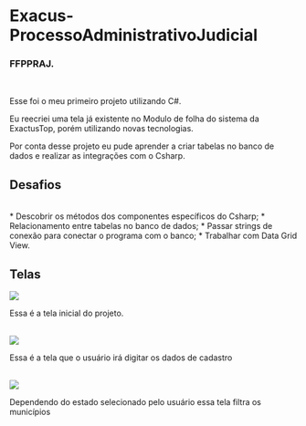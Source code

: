# Exacus-ProcessoAdministrativoJudicial
### FFPPRAJ.
<br>
<p>Esse foi o meu primeiro projeto utilizando C#.</p>
<P>Eu reecriei uma tela já existente no Modulo de folha do sistema da ExactusTop, porém utilizando novas tecnologias.</p>
<p>Por conta desse projeto eu pude aprender a criar tabelas no banco de dados e realizar as integrações com o Csharp.

## Desafios
<br>
* Descobrir os métodos dos componentes específicos do Csharp;
* Relacionamento entre tabelas no banco de dados;
* Passar strings de conexão para conectar o programa com o banco;
* Trabalhar com Data Grid View.

## Telas
<img src = "file:///C:/Users/Raque/%C3%81rea%20de%20Trabalho/tela_detalhe.png">
<p>Essa é a tela inicial do projeto.</p>

<br>
<img src = "file:///C:/Users/Raque/%C3%81rea%20de%20Trabalho/tela_cadastro.png">
<p>Essa é a tela que o usuário irá digitar os dados de cadastro</p>

<br>
<img src = "file:///C:/Users/Raque/%C3%81rea%20de%20Trabalho/tela_municipio.png">
<p>Dependendo do estado selecionado pelo usuário essa tela filtra os municípios</p>